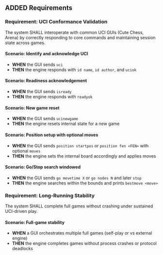 ## ADDED Requirements
### Requirement: UCI Conformance Validation
The system SHALL interoperate with common UCI GUIs (Cute Chess, Arena) by correctly responding to core commands and maintaining session state across games.

#### Scenario: Identify and acknowledge UCI
- **WHEN** the GUI sends `uci`
- **THEN** the engine responds with `id name`, `id author`, and `uciok`

#### Scenario: Readiness acknowledgement
- **WHEN** the GUI sends `isready`
- **THEN** the engine responds with `readyok`

#### Scenario: New game reset
- **WHEN** the GUI sends `ucinewgame`
- **THEN** the engine resets internal state for a new game

#### Scenario: Position setup with optional moves
- **WHEN** the GUI sends `position startpos` or `position fen <FEN>` with optional `moves`
- **THEN** the engine sets the internal board accordingly and applies moves

#### Scenario: Go/Stop search windowed
- **WHEN** the GUI sends `go movetime X` or `go nodes N` and later `stop`
- **THEN** the engine searches within the bounds and prints `bestmove <move>`

### Requirement: Long-Running Stability
The system SHALL complete full games without crashing under sustained UCI-driven play.

#### Scenario: Full-game stability
- **WHEN** a GUI orchestrates multiple full games (self-play or vs external engine)
- **THEN** the engine completes games without process crashes or protocol deadlocks
